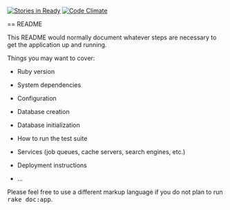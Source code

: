[![Stories in Ready](https://badge.waffle.io/bayendor/big_brother.svg?label=ready&title=Ready)](http://waffle.io/bayendor/big_brother)
[![Code Climate](https://codeclimate.com/github/bayendor/big_brother/badges/gpa.svg)](https://codeclimate.com/github/bayendor/big_brother)

== README

This README would normally document whatever steps are necessary to get the
application up and running.

Things you may want to cover:

* Ruby version

* System dependencies

* Configuration

* Database creation

* Database initialization

* How to run the test suite

* Services (job queues, cache servers, search engines, etc.)

* Deployment instructions

* ...


Please feel free to use a different markup language if you do not plan to run
<tt>rake doc:app</tt>.
